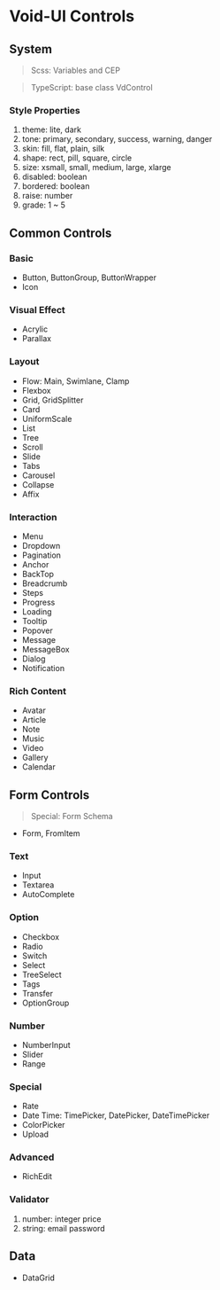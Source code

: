 # Void-UI Controls

## System

> Scss: Variables and CEP

> TypeScript: base class VdControl

### Style Properties

1.  theme: lite, dark
1.  tone: primary, secondary, success, warning, danger
1.  skin: fill, flat, plain, silk
1.  shape: rect, pill, square, circle
1.  size: xsmall, small, medium, large, xlarge
1.  disabled: boolean
1.  bordered: boolean
1.  raise: number
1.  grade: 1 ~ 5

## Common Controls

### Basic

- Button, ButtonGroup, ButtonWrapper
- Icon

### Visual Effect

- Acrylic
- Parallax

### Layout

- Flow: Main, Swimlane, Clamp
- Flexbox
- Grid, GridSplitter
- Card
- UniformScale
- List
- Tree
- Scroll
- Slide
- Tabs
- Carousel
- Collapse
- Affix

### Interaction

- Menu
- Dropdown
- Pagination
- Anchor
- BackTop
- Breadcrumb
- Steps
- Progress
- Loading
- Tooltip
- Popover
- Message
- MessageBox
- Dialog
- Notification

### Rich Content

- Avatar
- Article
- Note
- Music
- Video
- Gallery
- Calendar

## Form Controls

> Special: Form Schema

- Form, FromItem

### Text

- Input
- Textarea
- AutoComplete

### Option

- Checkbox
- Radio
- Switch
- Select
- TreeSelect
- Tags
- Transfer
- OptionGroup

### Number

- NumberInput
- Slider
- Range

### Special

- Rate
- Date Time: TimePicker, DatePicker, DateTimePicker
- ColorPicker
- Upload

### Advanced

- RichEdit

### Validator

1.  number: integer price
2.  string: email password

## Data

- DataGrid
